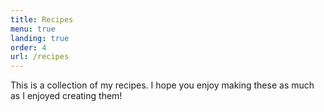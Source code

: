 ```yaml
---
title: Recipes
menu: true
landing: true
order: 4
url: /recipes
---
```


This is a collection of my recipes. I hope you enjoy making these as much as I enjoyed creating them!
